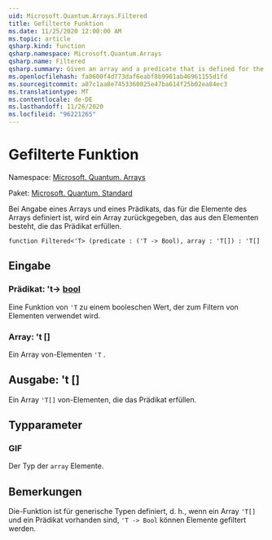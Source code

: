 ```yaml
---
uid: Microsoft.Quantum.Arrays.Filtered
title: Gefilterte Funktion
ms.date: 11/25/2020 12:00:00 AM
ms.topic: article
qsharp.kind: function
qsharp.namespace: Microsoft.Quantum.Arrays
qsharp.name: Filtered
qsharp.summary: Given an array and a predicate that is defined for the elements of the array, returns an array that consists of those elements that satisfy the predicate.
ms.openlocfilehash: fa8600f4d773daf6eabf8b9961ab46961155d1fd
ms.sourcegitcommit: a87c1aa8e7453360025e47ba614f25b02ea84ec3
ms.translationtype: MT
ms.contentlocale: de-DE
ms.lasthandoff: 11/26/2020
ms.locfileid: "96221265"
---
```

# <a name="filtered-function"></a>Gefilterte Funktion

Namespace: [Microsoft. Quantum. Arrays](xref:Microsoft.Quantum.Arrays)

Paket: [Microsoft. Quantum. Standard](https://nuget.org/packages/Microsoft.Quantum.Standard)


Bei Angabe eines Arrays und eines Prädikats, das für die Elemente des Arrays definiert ist, wird ein Array zurückgegeben, das aus den Elementen besteht, die das Prädikat erfüllen.

```qsharp
function Filtered<'T> (predicate : ('T -> Bool), array : 'T[]) : 'T[]
```


## <a name="input"></a>Eingabe

### <a name="predicate--t---bool"></a>Prädikat: 't-> [bool](xref:microsoft.quantum.lang-ref.bool)

Eine Funktion von `'T` zu einem booleschen Wert, der zum Filtern von Elementen verwendet wird.


### <a name="array--t"></a>Array: 't []

Ein Array von-Elementen `'T` .



## <a name="output--t"></a>Ausgabe: 't []

Ein Array `'T[]` von-Elementen, die das Prädikat erfüllen.

## <a name="type-parameters"></a>Typparameter

### <a name="t"></a>GIF

Der Typ der `array` Elemente.

## <a name="remarks"></a>Bemerkungen

Die-Funktion ist für generische Typen definiert, d. h., wenn ein Array `'T[]` und ein Prädikat vorhanden sind, `'T -> Bool` können Elemente gefiltert werden.